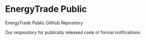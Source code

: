 # EnergyTrade Public
EnergyTrade Public GitHub Repository

Our respository for publically released code or formal notifications.
